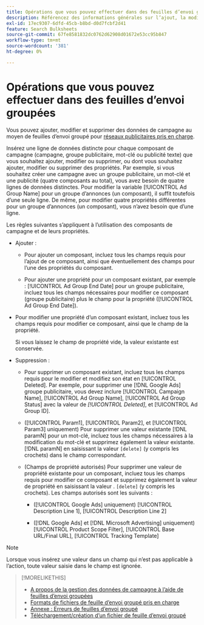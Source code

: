 ```yaml
---
title: Opérations que vous pouvez effectuer dans des feuilles d’envoi groupées
description: Référencez des informations générales sur l’ajout, la modification et la suppression de données de campagne à l’aide de feuilles d’envoi groupées.
exl-id: 17ec9307-6dfd-45cb-b8bd-d0d7fcbf2d41
feature: Search Bulksheets
source-git-commit: 67fe8581832dc0762d62908d01672e53cc95b847
workflow-type: tm+mt
source-wordcount: '381'
ht-degree: 0%

---
```


# Opérations que vous pouvez effectuer dans des feuilles d’envoi groupées

Vous pouvez ajouter, modifier et supprimer des données de campagne au moyen de feuilles d’envoi groupé pour [réseaux publicitaires pris en charge](../bulksheet-about.md#bulksheet-functionality-by-network).

Insérez une ligne de données distincte pour chaque composant de campagne (campagne, groupe publicitaire, mot-clé ou publicité texte) que vous souhaitez ajouter, modifier ou supprimer, ou dont vous souhaitez ajouter, modifier ou supprimer des propriétés. Par exemple, si vous souhaitez créer une campagne avec un groupe publicitaire, un mot-clé et une publicité (quatre composants au total), vous avez besoin de quatre lignes de données distinctes. Pour modifier la variable [!UICONTROL Ad Group Name] pour un groupe d’annonces (un composant), il suffit toutefois d’une seule ligne. De même, pour modifier quatre propriétés différentes pour un groupe d’annonces (un composant), vous n’avez besoin que d’une ligne.

Les règles suivantes s’appliquent à l’utilisation des composants de campagne et de leurs propriétés.

* Ajouter :

   * Pour ajouter un composant, incluez tous les champs requis pour l’ajout de ce composant, ainsi que éventuellement des champs pour l’une des propriétés du composant.

   * Pour ajouter une propriété pour un composant existant, par exemple : [!UICONTROL Ad Group End Date] pour un groupe publicitaire, incluez tous les champs nécessaires pour modifier ce composant (groupe publicitaire) plus le champ pour la propriété ([!UICONTROL Ad Group End Date]).

* Pour modifier une propriété d’un composant existant, incluez tous les champs requis pour modifier ce composant, ainsi que le champ de la propriété.

  Si vous laissez le champ de propriété vide, la valeur existante est conservée.

* Suppression :

   * Pour supprimer un composant existant, incluez tous les champs requis pour le modifier et modifiez son état en [!UICONTROL Deleted]. Par exemple, pour supprimer une [!DNL Google Ads] groupe publicitaire, vous devez inclure [!UICONTROL Campaign Name], [!UICONTROL Ad Group Name], [!UICONTROL Ad Group Status] avec la valeur de <i>[!UICONTROL Deleted]</i>, et [!UICONTROL Ad Group ID].

   * ([!UICONTROL Param1], [!UICONTROL Param2], et [!UICONTROL Param3] uniquement) Pour supprimer une valeur existante [!DNL paramN] pour un mot-clé, incluez tous les champs nécessaires à la modification du mot-clé et supprimez également la valeur existante. [!DNL paramN] en saisissant la valeur `[delete]` (y compris les crochets) dans le champ correspondant.

   * (Champs de propriété autorisés) Pour supprimer une valeur de propriété existante pour un composant, incluez tous les champs requis pour modifier ce composant et supprimez également la valeur de propriété en saisissant la valeur . `[delete]` (y compris les crochets). Les champs autorisés sont les suivants :

      * ([!UICONTROL Google Ads] uniquement) [!UICONTROL Description Line 1], [!UICONTROL Description Line 2]

      * ([!DNL Google Ads] et [!DNL Microsoft Advertising] uniquement) [!UICONTROL Product Scope Filter], [!UICONTROL Base URL/Final URL], [!UICONTROL Tracking Template]

>[!NOTE]
>
>Lorsque vous insérez une valeur dans un champ qui n’est pas applicable à l’action, toute valeur saisie dans le champ est ignorée.

>[!MORELIKETHIS]
>
>* [A propos de la gestion des données de campagne à l’aide de feuilles d’envoi groupées](../bulksheet-about.md)
>* [Formats de fichiers de feuille d’envoi groupé pris en charge](bulksheet-file-formats.md)
>* [Annexe : Erreurs de feuilles d’envoi groupé](../bulksheet-errors.md)
>* [Téléchargement/création d’un fichier de feuille d’envoi groupé](../bulksheet-download.md)
